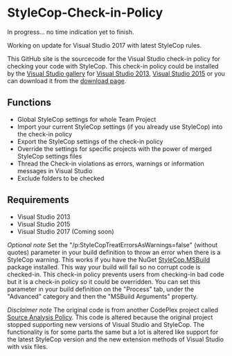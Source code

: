# StyleCop-Check-in-Policy

In progress... no time indication yet to finish.

Working on update for Visual Studio 2017 with latest StyleCop rules.



This GitHub site is the sourcecode for the Visual Studio check-in policy for checking your code with StyleCop. This check-in policy could be installed by the [Visual Studio gallery](https://visualstudiogallery.msdn.microsoft.com) for [Visual Studio 2013](http://visualstudiogallery.msdn.microsoft.com/5fb39f7a-3199-4bbd-94ca-0aaad00a94e6), [Visual Studio 2015](https://visualstudiogallery.msdn.microsoft.com/e950c06d-774c-4f3e-bc2c-0ea4784f1a3c) or you can download it from the [download page](https://stylecopcheckinpolicy.codeplex.com/releases).


## Functions
* Global StyleCop settings for whole Team Project
* Import your current StyleCop settings (if you already use StyleCop) into the check-in policy
* Export the StyleCop settings of the check-in policy
* Override the settings for specific projects with the power of merged StyleCop settings files
* Thread the Check-in violations as errors, warnings or information messages in Visual Studio
* Exclude folders to be checked

## Requirements
* Visual Studio 2013
* Visual Studio 2015
* Visual Studio 2017 (Coming soon)

*Optional note* 
Set the "/p:StyleCopTreatErrorsAsWarnings=false" (without quotes) parameter in your build definition to throw an error when there is a StyleCop warning. This works if you have the NuGet [StyleCop.MSBuild](https://www.nuget.org/packages/StyleCop.MSBuild/) package installed. This way your build will fail so no corrupt code is checked-in. This check-in policy prevents users from checking-in bad code but it is a check-in policy so it could be overridden. You can set this parameter in your build definition on the "Process" tab, under the "Advanced" category and then the "MSBuild Arguments" property.


*Disclaimer note*
The original code is from another CodePlex project called [Source Analysis Policy](https://sourceanalysispolicy.codeplex.com). This code is altered because the original project stopped supporting new versions of Visual Studio and StyleCop. The functionality is for some parts the same but a lot is altered like support for the latest StyleCop version and the new extension methods of Visual Studio with vsix files.
